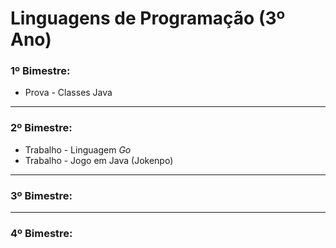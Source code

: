 # Linguagens de Programação (3º Ano)

### 1º Bimestre:
* Prova - Classes Java

-----

### 2º Bimestre:
* Trabalho - Linguagem *Go*
* Trabalho - Jogo em Java (Jokenpo)
-----

### 3º Bimestre:

-----

### 4º Bimestre:
